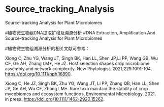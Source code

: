 # Source_tracking_Analysis
Source-tracking Analysis for Plant Microbiomes

#植物微生物组DNA提取扩增及溯源分析
#DNA Extraction, Amplification And Source-tracking Analysis for Plant Microbiomes

#植物微生物组溯源分析的相关文献可参考：

Xiong C, Zhu YG, Wang JT, Singh BK, Han LL, Shen JP,Li PP, Wang GB, Wu CF, Ge AH, Zhang LM*, He JZ. Host selection shapes crop microbiome assembly and network complexity. New Phytologist. 2021;229:1091-104. https://doi.org/10.1111/nph.16890.

Xiong C, He JZ, Singh BK, Zhu YG, Wang JT, Li PP, Zhang QB, Han LL, Shen JP, Ge AH, Wu CF, Zhang LM*. Rare taxa maintain the stability of crop mycobiomes and ecosystem functions. Environmental Microbiology. 2021. in press. https://doi.org/10.1111/1462-2920.15262.
